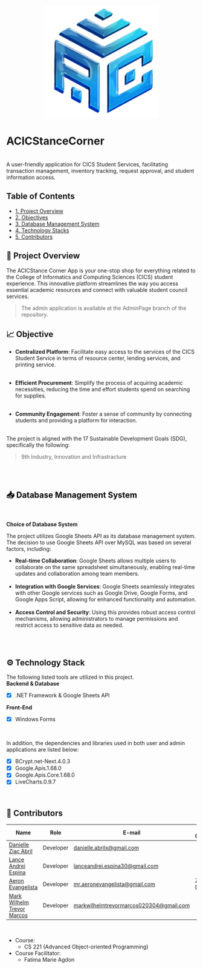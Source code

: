 <p align = "center">
  <img src = "ac_logo.png" width = "300" height = "300" alt="LogoInsert"> 
</p>

# ACICStanceCorner

<br> A user-friendly application for CICS Student Services, facilitating transaction management, inventory tracking, request approval, and student information access.
<br>

## Table of Contents
-  [1. Project Overview](#proj-obv)
-  [2. Objectives](#obj)
-  [3. Database Management System](#db)
-  [4. Technology Stacks](#tech-stacks) 
-  [5. Contributors](#contrib) 

## <a id = "proj-obv"> 🎯 Project Overview </a> <br>
The ACICStance Corner App is your one-stop shop for everything related to the College of Informatics and Computing Sciences (CICS) student experience. This innovative platform streamlines the way you access essential academic resources and connect with valuable student council services.
 <br>
>The admin application is available at the AdminPage branch of the repository.
##  <a id = "obj"> 📈 Objective </a><br>


- <b> Centralized Platform</b>: Facilitate easy access to the services of the CICS Student Service in terms of resource center, lending services, and printing service. <br><br>

- <b>Efficient Procurement</b>: Simplify the process of acquiring academic necessities, reducing the time and effort students spend on searching for supplies.<br><br>

- <b>Community Engagement</b>: Foster a sense of community by connecting students and providing a platform for interaction. <br><br>

The project is aligned with the 17 Sustainable Development Goals (SDG), specifically the following:

> 9th Industry, Innovation and Infrastracture <br>
<br>

<br>

## <span style="color: black;" id="db"> 📥 Database Management System </span>
<br>

<b>Choice of Database System </b>
<br>

The project utilizes Google Sheets API as its database management system. The decision to use Google Sheets API over MySQL was based on several factors, including:

- <b>Real-time Collaboration</b>: Google Sheets allows multiple users to collaborate on the same spreadsheet simultaneously, enabling real-time updates and collaboration among team members.
<br><br>
- <b>Integration with Google Services</b>: Google Sheets seamlessly integrates with other Google services such as Google Drive, Google Forms, and Google Apps Script, allowing for enhanced functionality and automation.
<br><br>
- <b>Access Control and Security</b>: Using this provides robust access control mechanisms, allowing administrators to manage permissions and restrict access to sensitive data as needed. 
<br>
<br>

##  <a id = "tech-stacks"> ⚙️ Technology Stack </a><br>
The following listed tools are utilized in this project. <br>
<b>Backend & Database</b> 
- [x] .NET Framework & Google Sheets API <br>
      
<b>Front-End </b>

- [x] Windows Forms <br>
<br>

In addition, the dependencies and libraries used in both user and admin applications are listed below:
- [x] BCrypt.net-Next.4.0.3
- [x] Google.Apis.1.68.0
- [x] Google.Apis.Core.1.68.0
- [x] LiveCharts.0.9.7
<br>

##  <a id = "contrib"> 👷‍ Contributors </a> <br>

| Name | Role | E-mail | Other Contacts |
| --- | --- | --- | --- |
| <a href = "https://github.com/DanielleZiac">Danielle Ziac Abril</a> | Developer | danielle.abrilx@gmail.com |   |
| <a href = "https://github.com/LanceAndrei04">Lance Andrei Espina </a>|  Developer  | lanceandrei.espina30@gmail.com |  |
| <a href = "https://github.com/AeronEvangelista">Aeron Evangelista </a>| Developer | mr.aeronevangelista@gmail.com | Zayed - Discord|
| <a href = "https://github.com/T>">Mark Wilhelm Trevor Marcos </a>| Developer | markwilhelmtrevormarcos020304@gmail.com | |

<br>

- Course:
  - CS 221 (Advanced Object-oriented Programming)
- Course Facilitator:
  - Fatima Marie Agdon
